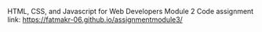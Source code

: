 HTML, CSS, and Javascript for Web Developers
Module 2 Code assignment
link: https://fatmakr-06.github.io/assignmentmodule3/
